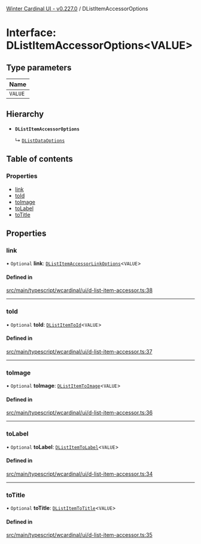 [Winter Cardinal UI - v0.227.0](../index.md) / DListItemAccessorOptions

# Interface: DListItemAccessorOptions<VALUE\>

## Type parameters

| Name |
| :------ |
| `VALUE` |

## Hierarchy

- **`DListItemAccessorOptions`**

  ↳ [`DListDataOptions`](DListDataOptions.md)

## Table of contents

### Properties

- [link](DListItemAccessorOptions.md#link)
- [toId](DListItemAccessorOptions.md#toid)
- [toImage](DListItemAccessorOptions.md#toimage)
- [toLabel](DListItemAccessorOptions.md#tolabel)
- [toTitle](DListItemAccessorOptions.md#totitle)

## Properties

### link

• `Optional` **link**: [`DListItemAccessorLinkOptions`](DListItemAccessorLinkOptions.md)<`VALUE`\>

#### Defined in

[src/main/typescript/wcardinal/ui/d-list-item-accessor.ts:38](https://github.com/winter-cardinal/winter-cardinal-ui/blob/v0.227.0/src/main/typescript/wcardinal/ui/d-list-item-accessor.ts#L38)

___

### toId

• `Optional` **toId**: [`DListItemToId`](../index.md#dlistitemtoid)<`VALUE`\>

#### Defined in

[src/main/typescript/wcardinal/ui/d-list-item-accessor.ts:37](https://github.com/winter-cardinal/winter-cardinal-ui/blob/v0.227.0/src/main/typescript/wcardinal/ui/d-list-item-accessor.ts#L37)

___

### toImage

• `Optional` **toImage**: [`DListItemToImage`](../index.md#dlistitemtoimage)<`VALUE`\>

#### Defined in

[src/main/typescript/wcardinal/ui/d-list-item-accessor.ts:36](https://github.com/winter-cardinal/winter-cardinal-ui/blob/v0.227.0/src/main/typescript/wcardinal/ui/d-list-item-accessor.ts#L36)

___

### toLabel

• `Optional` **toLabel**: [`DListItemToLabel`](../index.md#dlistitemtolabel)<`VALUE`\>

#### Defined in

[src/main/typescript/wcardinal/ui/d-list-item-accessor.ts:34](https://github.com/winter-cardinal/winter-cardinal-ui/blob/v0.227.0/src/main/typescript/wcardinal/ui/d-list-item-accessor.ts#L34)

___

### toTitle

• `Optional` **toTitle**: [`DListItemToTitle`](../index.md#dlistitemtotitle)<`VALUE`\>

#### Defined in

[src/main/typescript/wcardinal/ui/d-list-item-accessor.ts:35](https://github.com/winter-cardinal/winter-cardinal-ui/blob/v0.227.0/src/main/typescript/wcardinal/ui/d-list-item-accessor.ts#L35)
